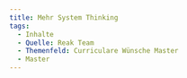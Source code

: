 ```yaml
---
title: Mehr System Thinking
tags:
  - Inhalte
  - Quelle: Reak Team
  - Themenfeld: Curriculare Wünsche Master
  - Master
---
```

